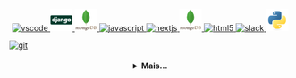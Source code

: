 

  <p align="center">
   <a href="https://code.visualstudio.com/">
      <img src="https://cdn.jsdelivr.net/gh/devicons/devicon/icons/vscode/vscode-original.svg" alt="vscode" width="40" height="40"/>
   </a>
   <a href="https://www.djangoproject.com/">
      <img src="https://raw.githubusercontent.com/devicons/devicon/master/icons/django/django-original.svg" alt="html5" width="40" height="40"/>
   </a>
   <a href="https://raw.githubusercontent.com/devicons/devicon/master/icons/django/django-original.svg">
      <img src="https://raw.githubusercontent.com/devicons/devicon/master/icons/mongodb/mongodb-original-wordmark.svg" alt="css3" width="40" height="40"/>
   </a>
   <a href="https://mariadb.org/">
      <img src="https://www.vectorlogo.zone/logos/mariadb/mariadb-icon.svg" alt="javascript" width="40" height="40"/>
   </a>
   <a href="https://www.mongodb.com/">
      <img src="https://cdn.jsdelivr.net/gh/devicons/devicon/icons/nextjs/nextjs-line.svg" alt="nextjs" width="40" height="40"/>
   </a>
   <a href="https://nodejs.org">
      <img src="https://raw.githubusercontent.com/devicons/devicon/master/icons/mongodb/mongodb-original-wordmark.svg" alt="nodejs" width="40" height="40"/>
   </a>
   <a href="https://www.microsoft.com/en-us/sql-server">
      <img src="https://raw.githubusercontent.com/detain/svg-logos/780f25886640cef088af994181646db2f6b1a3f8/svg/selenium-logo.svg" alt="html5" width="40" height="40"/>
   </a>
   <a href="https://www.mysql.com/">
      <img src="https://www.svgrepo.com/show/303229/microsoft-sql-server-logo.svg" alt="slack" width="40" height="40"/>
   </a>
   <a href="https://www.python.org">
      <img src="https://raw.githubusercontent.com/devicons/devicon/master/icons/python/python-original.svg" alt="git" width="40" height="40"/>
   </a>
</p>
  </a>
   <a href="https://www.selenium.dev">
      <img src="https://raw.githubusercontent.com/detain/svg-logos/780f25886640cef088af994181646db2f6b1a3f8/svg/selenium-logo.svg" alt="git" width="40" height="59"/>
   </a>
</p>

<h4 align="center">
<details>
<summary>Mais...</summary>
<h1 align="center"><img src="https://media.giphy.com/media/hvRJCLFzcasrR4ia7z/giphy.gif" width="25px">Oi meu nome é Heitor</h1></img>

<p align="center">
  <a href="https://github.com/Nuno001">
    <img
      align="center"
      height="150em"
      src="https://github-readme-stats.vercel.app/api?username=Nuno001&show_icons=true&include_all_commits=true&count_private=true&theme=tokyonight"
    />
  </a>
  <a href="https://github.com/Nuno001">
    <img
      align="center"
      height="150em"
      src="https://github-readme-stats.vercel.app/api/top-langs/?username=Nuno001&show_icons=true&include_all_commits=true&count_private=true&layout=compact&theme=tokyonight"
    />
  </a>
</p>


<p align="center">
  <a href="https://github.com/Nuno001">
    <img
      align="center"
      src="https://github-profile-trophy.vercel.app/?username=Nuno001&theme=onedark&no-frame=true&row=1&&margin-w=20&no-bg=true"
    />
  </a>
</a>
</p>

<h3 align="center">Sobre mim:</h3>

<p align="center">
  <a href="https://instagram.com/errorincode212/">
    <img
      align="center"
      src="https://img.shields.io/badge/Instagram-1C1C1C?style=for-the-badge&logo=instagram&logoColor=00FFFF"
    />
  </a>
    </>
  </a>
  <a href="https://discord.gg/https://discord.gg/Gkhs4eFpbR">
    <img
      align="center"
      src="https://img.shields.io/badge/Discord-1C1C1C?style=for-the-badge&logo=discord&logoColor=00FFFF">
  </a>

  </a>
  
    /> print ('Obrigado por ler')
  </a>
</p>
<h5 align="center">@Nuno001</h5>
</details>
